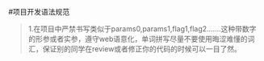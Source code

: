 #项目开发语法规范
> 1.在项目中严禁书写类似于params0,params1,flag1,flag2.......这种带数字的形参或者实参，遵守web语意化，单词拼写尽量不要使用晦涩难懂的词汇，保证别的同学在review或者修正你的代码的时候可以一目了然。

